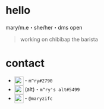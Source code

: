 # hello
mary/m.e・she/her・dms open
> working on chibibap the barista

# contact

- <img src="https://media.discordapp.net/attachments/769240761249169419/779107389412474880/discord.png" width="24px" align="top">・`m^ry#2790`
- <img src="https://media.discordapp.net/attachments/769240761249169419/779107389412474880/discord.png" width="24px" align="top"> (alt)・`m^ry's alt#5499`
- <img src= "https://media.discordapp.net/attachments/769240761249169419/779108288767328286/github-512.png" width="24px" align="top">・`@maryzifc`
